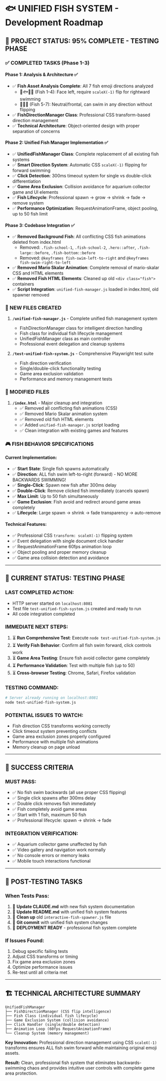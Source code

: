 # 🐟 UNIFIED FISH SYSTEM - Development Roadmap

## 🎯 PROJECT STATUS: 95% COMPLETE - TESTING PHASE

### ✅ COMPLETED TASKS (Phase 1-3)

#### **Phase 1: Analysis & Architecture ✅**
- ✅ **Fish Asset Analysis Complete**: All 7 fish emoji directions analyzed
  - 🐠🐟🐡🦈 (Fish 1-4): Face left, require `scaleX(-1)` flip for rightward swimming
  - 🐙🦐🦞 (Fish 5-7): Neutral/frontal, can swim in any direction without flipping
- ✅ **FishDirectionManager Class**: Professional CSS transform-based direction management
- ✅ **Technical Architecture**: Object-oriented design with proper separation of concerns

#### **Phase 2: Unified Fish Manager Implementation ✅**
- ✅ **UnifiedFishManager Class**: Complete replacement of all existing fish systems
- ✅ **Smart Direction System**: Automatic CSS `scaleX(-1)` flipping for forward swimming
- ✅ **Click Detection**: 300ms timeout system for single vs double-click differentiation
- ✅ **Game Area Exclusion**: Collision avoidance for aquarium collector game and UI elements
- ✅ **Fish Lifecycle**: Professional spawn → grow → shrink → fade → remove system
- ✅ **Performance Optimization**: RequestAnimationFrame, object pooling, up to 50 fish limit

#### **Phase 3: Codebase Integration ✅**
- ✅ **Removed Background Fish**: All conflicting CSS fish animations deleted from index.html
  - Removed: `.fish-school-1`, `.fish-school-2`, `.hero::after`, `.fish-large::before`, `.fish-bottom::before`
  - Removed: `@keyframes fish-swim-left-to-right` and `@keyframes fish-swim-right-to-left`
- ✅ **Removed Mario Skalar Animation**: Complete removal of mario-skalar CSS and HTML elements
- ✅ **Removed Fish HTML Elements**: Cleaned up old `<div class="fish">` containers
- ✅ **Script Integration**: `unified-fish-manager.js` loaded in index.html, old spawner removed

### 📁 NEW FILES CREATED

1. **`/unified-fish-manager.js`** - Complete unified fish management system
   - FishDirectionManager class for intelligent direction handling
   - Fish class for individual fish lifecycle management
   - UnifiedFishManager class as main controller
   - Professional event delegation and cleanup systems

2. **`/test-unified-fish-system.js`** - Comprehensive Playwright test suite
   - Fish direction verification
   - Single/double-click functionality testing
   - Game area exclusion validation
   - Performance and memory management tests

### 🔄 MODIFIED FILES

1. **`/index.html`** - Major cleanup and integration
   - ✅ Removed all conflicting fish animations (CSS)
   - ✅ Removed Mario Skalar animation system
   - ✅ Removed old fish HTML elements
   - ✅ Added `unified-fish-manager.js` script loading
   - ✅ Clean integration with existing games and features

### 🎮 FISH BEHAVIOR SPECIFICATIONS

#### **Current Implementation:**
- ✅ **Start State**: Single fish spawns automatically
- ✅ **Direction**: ALL fish swim left-to-right (forward) - NO MORE BACKWARDS SWIMMING!
- ✅ **Single-Click**: Spawn new fish after 300ms delay
- ✅ **Double-Click**: Remove clicked fish immediately (cancels spawn)
- ✅ **Max Limit**: Up to 50 fish simultaneously
- ✅ **Game Exclusion**: Fish avoid and redirect around game areas completely
- ✅ **Lifecycle**: Large spawn → shrink → fade transparency → auto-remove

#### **Technical Features:**
- ✅ Professional CSS `transform: scaleX(-1)` flipping system
- ✅ Event delegation with single document click handler
- ✅ RequestAnimationFrame 60fps animation loop
- ✅ Object pooling and proper memory cleanup
- ✅ Game area collision detection and avoidance

---

## 🚧 CURRENT STATUS: TESTING PHASE

### **LAST COMPLETED ACTION:**
- HTTP server started on `localhost:8081`
- Test file `test-unified-fish-system.js` created and ready to run
- All code integration completed

### **IMMEDIATE NEXT STEPS:**
1. ⏳ **Run Comprehensive Test**: Execute `node test-unified-fish-system.js`
2. ⏳ **Verify Fish Behavior**: Confirm all fish swim forward, click controls work
3. ⏳ **Game Area Testing**: Ensure fish avoid collector game completely
4. ⏳ **Performance Validation**: Test with multiple fish (up to 50)
5. ⏳ **Cross-browser Testing**: Chrome, Safari, Firefox validation

### **TESTING COMMAND:**
```bash
# Server already running on localhost:8081
node test-unified-fish-system.js
```

### **POTENTIAL ISSUES TO WATCH:**
- Fish direction CSS transforms working correctly
- Click timeout system preventing conflicts
- Game area exclusion zones properly configured
- Performance with multiple fish animations
- Memory cleanup on page unload

---

## 🎯 SUCCESS CRITERIA

### **MUST PASS:**
- ✅ No fish swim backwards (all use proper CSS flipping)
- ✅ Single click spawns after 300ms delay
- ✅ Double click removes fish immediately
- ✅ Fish completely avoid game areas
- ✅ Start with 1 fish, maximum 50 fish
- ✅ Professional lifecycle: spawn → shrink → fade

### **INTEGRATION VERIFICATION:**
- ✅ Aquarium collector game unaffected by fish
- ✅ Video gallery and navigation work normally
- ✅ No console errors or memory leaks
- ✅ Mobile touch interactions functional

---

## 🔮 POST-TESTING TASKS

### **When Tests Pass:**
1. 🔄 **Update CLAUDE.md** with new fish system documentation
2. 🔄 **Update README.md** with unified fish system features
3. 🔄 **Clean up** old `interactive-fish-spawner.js` file
4. 🔄 **Git commit** with unified fish system changes
5. 🎉 **DEPLOYMENT READY** - professional fish system complete

### **If Issues Found:**
1. Debug specific failing tests
2. Adjust CSS transforms or timing
3. Fix game area exclusion zones
4. Optimize performance issues
5. Re-test until all criteria met

---

## 🏗️ TECHNICAL ARCHITECTURE SUMMARY

```
UnifiedFishManager
├── FishDirectionManager (CSS flip intelligence)
├── Fish Class (individual fish lifecycle)
├── Game Exclusion System (collision avoidance)
├── Click Handler (single/double detection)
├── Animation Loop (60fps RequestAnimationFrame)
└── Cleanup System (memory management)
```

**Key Innovation:** Professional direction management using CSS `scaleX(-1)` transforms ensures ALL fish swim forward while maintaining original emoji assets.

**Result:** Clean, professional fish system that eliminates backwards-swimming chaos and provides intuitive user controls with complete game area protection.